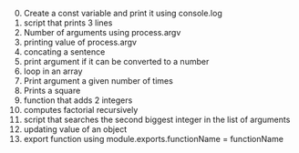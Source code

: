0. Create a const variable and print it using console.log
1. script that prints 3 lines
2. Number of arguments using process.argv
3. printing value of process.argv
4. concating a sentence
5. print argument if it can be converted to a number
6. loop in an array
7. Print argument a given number of times
8. Prints a square
9. function that adds 2 integers
10. computes factorial recursively
11. script that searches the second biggest integer in the list of arguments
12. updating value of an object
13. export function using module.exports.functionName = functionName
